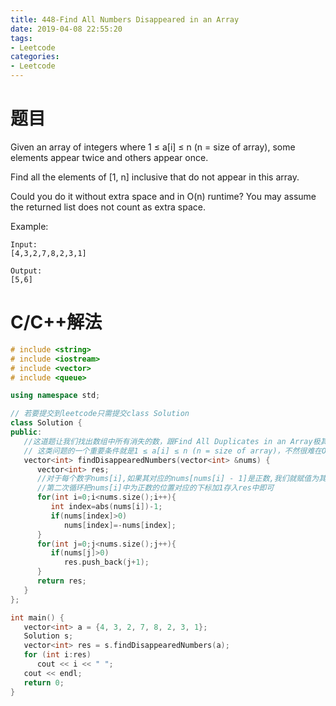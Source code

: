 ```yaml
---
title: 448-Find All Numbers Disappeared in an Array
date: 2019-04-08 22:55:20
tags:
- Leetcode
categories:
- Leetcode
---
```


# 题目
Given an array of integers where 1 ≤ a[i] ≤ n (n = size of array), some elements appear twice and others appear once.

Find all the elements of [1, n] inclusive that do not appear in this array.

Could you do it without extra space and in O(n) runtime? You may assume the returned list does not count as extra space.

Example:
```
Input:
[4,3,2,7,8,2,3,1]

Output:
[5,6]
```
# C/C++解法
```cpp
# include <string>
# include <iostream>
# include <vector>
# include <queue>

using namespace std;

// 若要提交到leetcode只需提交class Solution
class Solution {
public:
   //这道题让我们找出数组中所有消失的数，跟Find All Duplicates in an Array极其类似，那道题让找出所有重复的数字，这道题让找不存在的数
   // 这类问题的一个重要条件就是1 ≤ a[i] ≤ n (n = size of array)，不然很难在O(1)空间和O(n)时间内完成
   vector<int> findDisappearedNumbers(vector<int> &nums) {
      vector<int> res;
      //对于每个数字nums[i],如果其对应的nums[nums[i] - 1]是正数,我们就赋值为其相反数,如果已经是负数就不变,变负数就说明nums[i]这个数至少出现过一次
      //第二次循环把nums[i]中为正数的位置对应的下标加1存入res中即可
      for(int i=0;i<nums.size();i++){
         int index=abs(nums[i])-1;
         if(nums[index]>0)
            nums[index]=-nums[index];
      }
      for(int j=0;j<nums.size();j++){
         if(nums[j]>0)
            res.push_back(j+1);
      }
      return res;
   }
};

int main() {
   vector<int> a = {4, 3, 2, 7, 8, 2, 3, 1};
   Solution s;
   vector<int> res = s.findDisappearedNumbers(a);
   for (int i:res)
      cout << i << " ";
   cout << endl;
   return 0;
}
```